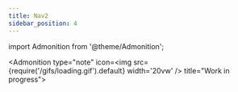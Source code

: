 ```yaml
---
title: Nav2
sidebar_position: 4
---
```


import Admonition from '@theme/Admonition';

<Admonition 
    type="note" 
    icon=<img src={require('/gifs/loading.gif').default} width='20vw' />
    title="Work in progress">
</Admonition>

